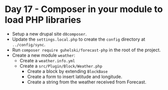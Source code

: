 # Day 17 - Composer in your module to load PHP libraries

- Setup a new drupal site `d8composer`.
- Update the `settings.local.php` to create the `config` directory at `../config/sync`.
- Run `composer require guhelski/forecast-php` in the root of the project.
- Create a new module `weather`:
    - Create a `weather.info.yml`
    - Create a `src/Plugin/Block/Weather.php`
      - Create a block by extending `BlockBase`
      - Create a form to insert latitude and longitude.
      - Create a string from the weather received from Forecast.
